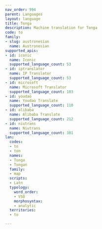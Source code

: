 ```yaml
---
nav_order: 994
parent: Languages
layout: language
title: Tonga
description: Machine translation for Tonga
code: to
family:
- slug: austronesian
  name: Austronesian
supported_apis:
- id: iconic
  name: Iconic
  supported_language_count: 53
- id: iptranslator
  name: IP Translator
  supported_language_count: 53
- id: microsoft
  name: Microsoft Translator
  supported_language_count: 103
- id: youdao
  name: Youdao Translate
  supported_language_count: 110
- id: alibaba
  name: Alibaba Translate
  supported_language_count: 212
- id: niutrans
  name: Niutrans
  supported_language_count: 381
lan:
  codes:
  - to
  - ton
  names:
  - Tonga
  - Tongan
  family:
  - map
  scripts:
  - Latn
  typology:
    word_order:
    - VSO
    morphosyntax:
    - analytic
  territories:
  - to

---
```


